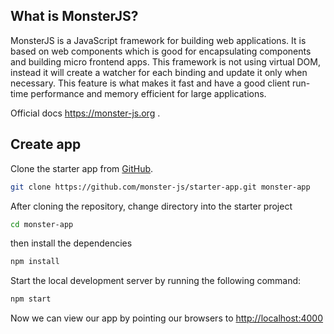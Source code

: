 ## What is MonsterJS?

MonsterJS is a JavaScript framework for building web applications. It is based on web components which is good for encapsulating components and building micro frontend apps. This framework is not using virtual DOM, instead it will create a watcher for each binding and update it only when necessary. This feature is what makes it fast and have a good client run-time performance and memory efficient for large applications.

Official docs https://monster-js.org .

## Create app

Clone the starter app from [GitHub](https://github.com/monster-js/starter-app).

```bash
git clone https://github.com/monster-js/starter-app.git monster-app
```
After cloning the repository, change directory into the starter project

```bash
cd monster-app
```

then install the dependencies

```bash
npm install
```
Start the local development server by running the following command:

```bash
npm start
```
Now we can view our app by pointing our browsers to [http://localhost:4000](http://localhost:4000)
